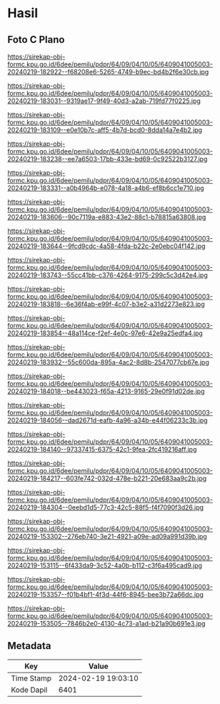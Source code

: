 # Hasil

## Foto C Plano

https://sirekap-obj-formc.kpu.go.id/6dee/pemilu/pdpr/64/09/04/10/05/6409041005003-20240219-182922--f68208e6-5265-4749-b9ec-bd4b2f6e30cb.jpg

https://sirekap-obj-formc.kpu.go.id/6dee/pemilu/pdpr/64/09/04/10/05/6409041005003-20240219-183031--9319ae17-9f49-40d3-a2ab-719fd77f0225.jpg

https://sirekap-obj-formc.kpu.go.id/6dee/pemilu/pdpr/64/09/04/10/05/6409041005003-20240219-183109--e0e10b7c-aff5-4b7d-bcd0-8dda14a7e4b2.jpg

https://sirekap-obj-formc.kpu.go.id/6dee/pemilu/pdpr/64/09/04/10/05/6409041005003-20240219-183238--ee7a6503-17bb-433e-bd69-0c92522b3127.jpg

https://sirekap-obj-formc.kpu.go.id/6dee/pemilu/pdpr/64/09/04/10/05/6409041005003-20240219-183331--a0b4964b-e078-4a18-a4b6-ef8b6cc1e710.jpg

https://sirekap-obj-formc.kpu.go.id/6dee/pemilu/pdpr/64/09/04/10/05/6409041005003-20240219-183606--90c7119a-e883-43e2-88c1-b78815a63808.jpg

https://sirekap-obj-formc.kpu.go.id/6dee/pemilu/pdpr/64/09/04/10/05/6409041005003-20240219-183644--9fcd9cdc-4a58-4fda-b22c-2e0ebc04f142.jpg

https://sirekap-obj-formc.kpu.go.id/6dee/pemilu/pdpr/64/09/04/10/05/6409041005003-20240219-183743--55cc41bb-c376-4264-9175-299c5c3d42e4.jpg

https://sirekap-obj-formc.kpu.go.id/6dee/pemilu/pdpr/64/09/04/10/05/6409041005003-20240219-183818--6e36f4ab-e99f-4c07-b3e2-a31d2273e823.jpg

https://sirekap-obj-formc.kpu.go.id/6dee/pemilu/pdpr/64/09/04/10/05/6409041005003-20240219-183854--48a114ce-f2ef-4e0c-97e6-42e9a25edfa4.jpg

https://sirekap-obj-formc.kpu.go.id/6dee/pemilu/pdpr/64/09/04/10/05/6409041005003-20240219-183932--55c600da-895a-4ac2-8d8b-2547077cb67e.jpg

https://sirekap-obj-formc.kpu.go.id/6dee/pemilu/pdpr/64/09/04/10/05/6409041005003-20240219-184018--be443023-f65a-4213-9165-29e0f91d02de.jpg

https://sirekap-obj-formc.kpu.go.id/6dee/pemilu/pdpr/64/09/04/10/05/6409041005003-20240219-184056--dad2671d-eafb-4a96-a34b-e44f06233c3b.jpg

https://sirekap-obj-formc.kpu.go.id/6dee/pemilu/pdpr/64/09/04/10/05/6409041005003-20240219-184140--97337415-6375-42c1-9fea-2fc419216aff.jpg

https://sirekap-obj-formc.kpu.go.id/6dee/pemilu/pdpr/64/09/04/10/05/6409041005003-20240219-184217--603fe742-032d-478e-b221-20e683aa9c2b.jpg

https://sirekap-obj-formc.kpu.go.id/6dee/pemilu/pdpr/64/09/04/10/05/6409041005003-20240219-184304--0eebd1d5-77c3-42c5-88f5-f4f7090f3d26.jpg

https://sirekap-obj-formc.kpu.go.id/6dee/pemilu/pdpr/64/09/04/10/05/6409041005003-20240219-153302--276eb740-3e21-4921-a09e-ad09a991d39b.jpg

https://sirekap-obj-formc.kpu.go.id/6dee/pemilu/pdpr/64/09/04/10/05/6409041005003-20240219-153115--6f433da9-3c52-4a0b-b112-c3f6a495cad9.jpg

https://sirekap-obj-formc.kpu.go.id/6dee/pemilu/pdpr/64/09/04/10/05/6409041005003-20240219-153357--f01b4bf1-4f3d-44f6-8945-bee3b72a66dc.jpg

https://sirekap-obj-formc.kpu.go.id/6dee/pemilu/pdpr/64/09/04/10/05/6409041005003-20240219-153505--7846b2e0-4130-4c73-a1ad-b21a90b691e3.jpg


## Metadata

| Key        | Value               |
| ---------- | ------------------- |
| Time Stamp | 2024-02-19 19:03:10 |
| Kode Dapil | 6401                |



